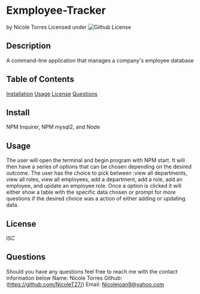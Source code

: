 # Exmployee-Tracker
by Nicole Torres
Licensed under 
![Github License](https://img.shields.io/badge/License-ISC-blue.svg)
## Description
A command-line application that manages a company's employee database
## Table of Contents
[Installation](#install)
[Usage](#usage)
[License](#license)
[Questions](#questions)
## Install
NPM Inquirer, NPM mysql2, and Node 
## Usage
The user will open the terminal and begin program with NPM start. It will then have a series of options that can be chosen depending on the desired outcome. The user has the choice to pick between :view all departments, view all roles, view all employees, add a department, add a role, add an employee, and update an employee role. Once a option is clicked it will either show a table with the specific data chosen or prompt for more questions if the desired choice was a action of either adding or updating data. 
## License
ISC
## Questions 
Should you have any questions feel free to reach me with the contact information below
Name: Nicole Torres
Github: (https://github.com/NicoleT27/)
Email: Nicolejoan9@yahoo.com
